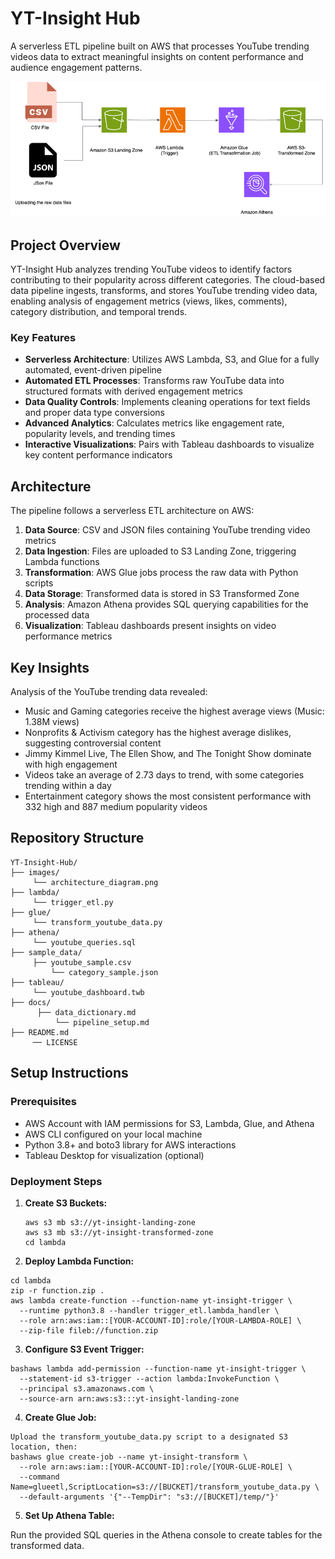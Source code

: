 # YT-Insight Hub

A serverless ETL pipeline built on AWS that processes YouTube trending videos data to extract meaningful insights on content performance and audience engagement patterns.

![Architecture Diagram](./images/architecture_diagram.png)

## Project Overview

YT-Insight Hub analyzes trending YouTube videos to identify factors contributing to their popularity across different categories. The cloud-based data pipeline ingests, transforms, and stores YouTube trending video data, enabling analysis of engagement metrics (views, likes, comments), category distribution, and temporal trends.

### Key Features

- **Serverless Architecture**: Utilizes AWS Lambda, S3, and Glue for a fully automated, event-driven pipeline
- **Automated ETL Processes**: Transforms raw YouTube data into structured formats with derived engagement metrics
- **Data Quality Controls**: Implements cleaning operations for text fields and proper data type conversions
- **Advanced Analytics**: Calculates metrics like engagement rate, popularity levels, and trending times
- **Interactive Visualizations**: Pairs with Tableau dashboards to visualize key content performance indicators

## Architecture

The pipeline follows a serverless ETL architecture on AWS:

1. **Data Source**: CSV and JSON files containing YouTube trending video metrics
2. **Data Ingestion**: Files are uploaded to S3 Landing Zone, triggering Lambda functions
3. **Transformation**: AWS Glue jobs process the raw data with Python scripts
4. **Data Storage**: Transformed data is stored in S3 Transformed Zone
5. **Analysis**: Amazon Athena provides SQL querying capabilities for the processed data
6. **Visualization**: Tableau dashboards present insights on video performance metrics

## Key Insights

Analysis of the YouTube trending data revealed:

- Music and Gaming categories receive the highest average views (Music: 1.38M views)
- Nonprofits & Activism category has the highest average dislikes, suggesting controversial content
- Jimmy Kimmel Live, The Ellen Show, and The Tonight Show dominate with high engagement
- Videos take an average of 2.73 days to trend, with some categories trending within a day
- Entertainment category shows the most consistent performance with 332 high and 887 medium popularity videos

## Repository Structure
```
YT-Insight-Hub/
├── images/
     └── architecture_diagram.png
├── lambda/
     └── trigger_etl.py
├── glue/
     └── transform_youtube_data.py
├── athena/
     └── youtube_queries.sql
├── sample_data/
     ├── youtube_sample.csv
         └── category_sample.json
├── tableau/
     └── youtube_dashboard.twb
├── docs/
      ├── data_dictionary.md
          └── pipeline_setup.md
├── README.md
     ── LICENSE
```
## Setup Instructions

### Prerequisites

- AWS Account with IAM permissions for S3, Lambda, Glue, and Athena
- AWS CLI configured on your local machine
- Python 3.8+ and boto3 library for AWS interactions
- Tableau Desktop for visualization (optional)

### Deployment Steps

1. **Create S3 Buckets:**
   ```
   aws s3 mb s3://yt-insight-landing-zone
   aws s3 mb s3://yt-insight-transformed-zone
   cd lambda

2. **Deploy Lambda Function:**

```
cd lambda
zip -r function.zip .
aws lambda create-function --function-name yt-insight-trigger \
  --runtime python3.8 --handler trigger_etl.lambda_handler \
  --role arn:aws:iam::[YOUR-ACCOUNT-ID]:role/[YOUR-LAMBDA-ROLE] \
  --zip-file fileb://function.zip
```

3. **Configure S3 Event Trigger:**
   
```
bashaws lambda add-permission --function-name yt-insight-trigger \
  --statement-id s3-trigger --action lambda:InvokeFunction \
  --principal s3.amazonaws.com \
  --source-arn arn:aws:s3:::yt-insight-landing-zone
```

4. **Create Glue Job:**
   
```
Upload the transform_youtube_data.py script to a designated S3 location, then:
bashaws glue create-job --name yt-insight-transform \
  --role arn:aws:iam::[YOUR-ACCOUNT-ID]:role/[YOUR-GLUE-ROLE] \
  --command Name=glueetl,ScriptLocation=s3://[BUCKET]/transform_youtube_data.py \
  --default-arguments '{"--TempDir": "s3://[BUCKET]/temp/"}'
```

5. **Set Up Athena Table:**

Run the provided SQL queries in the Athena console to create tables for the transformed data.
   
